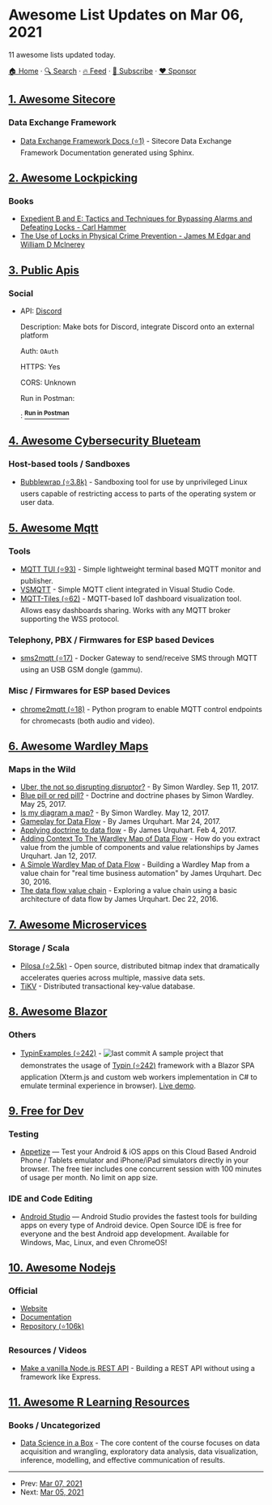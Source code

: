 # Awesome List Updates on Mar 06, 2021

11 awesome lists updated today.

[🏠 Home](/README.md) · [🔍 Search](https://www.trackawesomelist.com/search/) · [🔥 Feed](https://www.trackawesomelist.com/rss.xml) · [📮 Subscribe](https://trackawesomelist.us17.list-manage.com/subscribe?u=d2f0117aa829c83a63ec63c2f&id=36a103854c) · [❤️  Sponsor](https://github.com/sponsors/theowenyoung)



## [1. Awesome Sitecore](/content/MartinMiles/awesome-sitecore/README.md)

### Data Exchange Framework

*   [Data Exchange Framework Docs (⭐1)](https://github.com/Sitecore/Data-Exchange-Framework-Docs) - Sitecore Data Exchange Framework Documentation generated using Sphinx.

## [2. Awesome Lockpicking](/content/fabacab/awesome-lockpicking/README.md)

### Books

*   [Expedient B and E: Tactics and Techniques for Bypassing Alarms and Defeating Locks - Carl Hammer](https://www.amazon.com/Expedient-Tactics-Techniques-Bypassing-Defeating/dp/0873646886/)
*   [The Use of Locks in Physical Crime Prevention - James M Edgar and William D Mclnerey](https://www.scribd.com/book/282594402/The-Use-of-Locks-in-Physical-Crime-Prevention-National-Crime-Prevention-Institute)

## [3. Public Apis](/content/public-apis/public-apis/README.md)

### Social

- API: [Discord](https://discord.com/developers/docs/intro)

  Description: Make bots for Discord, integrate Discord onto an external platform

  Auth: `OAuth`

  HTTPS: Yes

  CORS: Unknown

  Run in Postman: 

  : [<sup>**Run in Postman**</sup>](https://god.gw.postman.com/run-collection/1034536-ec65aa12-bea7-413c-9f3f-5f96d63eb62e?action=collection%2Ffork\&source=rip_markdown\&collection-url=entityId%3D1034536-ec65aa12-bea7-413c-9f3f-5f96d63eb62e%26entityType%3Dcollection%26workspaceId%3D67bb7371-b898-48d6-b4ba-19a622f3f5c2)



## [4. Awesome Cybersecurity Blueteam](/content/fabacab/awesome-cybersecurity-blueteam/README.md)

### Host-based tools / Sandboxes

*   [Bubblewrap (⭐3.8k)](https://github.com/containers/bubblewrap) - Sandboxing tool for use by unprivileged Linux users capable of restricting access to parts of the operating system or user data.

## [5. Awesome Mqtt](/content/hobbyquaker/awesome-mqtt/README.md)

### Tools

*   [MQTT TUI (⭐93)](https://github.com/EdJoPaTo/mqttui) - Simple lightweight terminal based MQTT monitor and publisher.
*   [VSMQTT](hhttps://github.com/rpdswtk/vsmqtt) - Simple MQTT client integrated in Visual Studio Code.
*   [MQTT-Tiles (⭐62)](https://github.com/flespi-software/MQTT-Tiles) - MQTT-based IoT dashboard visualization tool. Allows easy dashboards sharing. Works with any MQTT broker supporting the WSS protocol.

### Telephony, PBX / Firmwares for ESP based Devices

*   [sms2mqtt (⭐17)](https://github.com/Domochip/sms2mqtt) - Docker Gateway to send/receive SMS through MQTT using an USB GSM dongle (gammu).

### Misc / Firmwares for ESP based Devices

*   [chrome2mqtt (⭐18)](https://github.com/tbowmo/chrome2mqtt) - Python program to enable MQTT control endpoints for chromecasts (both audio and video).

## [6. Awesome Wardley Maps](/content/wardley-maps-community/awesome-wardley-maps/README.md)

### Maps in the Wild

*   [Uber, the not so disrupting disruptor?](https://swardley.medium.com/uber-the-not-so-disrupting-disruptor-f03ecbb1330a) - By Simon Wardley. Sep 11, 2017.
*   [Blue pill or red pill?](https://swardley.medium.com/blue-pill-or-red-pill-9249bed5918b) - Doctrine and doctrine phases by Simon Wardley. May 25, 2017.
*   [Is my diagram a map?](https://swardley.medium.com/is-my-diagram-a-map-7b30c10fb693) - By Simon Wardley. May 12, 2017.
*   [Gameplay for Data Flow](https://medium.com/digital-anatomy/gameplay-for-data-flow-518f72892629) - By James Urquhart. Mar 24, 2017.
*   [Applying doctrine to data flow](https://medium.com/digital-anatomy/applying-doctrine-to-data-flow-5733822d9270) - By James Urquhart. Feb 4, 2017.
*   [Adding Context To The Wardley Map of Data Flow](https://medium.com/digital-anatomy/adding-context-to-the-wardley-map-of-data-flow-c818dc2960d6) - How do you extract value from the jumble of components and value relationships by James Urquhart. Jan 12, 2017.
*   [A Simple Wardley Map of Data Flow](https://medium.com/digital-anatomy/a-simple-wardley-map-of-data-flow-8285676a1eeb) - Building a Wardley Map from a value chain for "real time business automation" by James Urquhart. Dec 30, 2016.
*   [The data flow value chain](https://medium.com/digital-anatomy/the-data-flow-value-chain-45b0dd3083e8) - Exploring a value chain using a basic architecture of data flow by James Urquhart. Dec 22, 2016.

## [7. Awesome Microservices](/content/mfornos/awesome-microservices/README.md)

### Storage / Scala

*   [Pilosa (⭐2.5k)](https://github.com/pilosa/pilosa) - Open source, distributed bitmap index that dramatically accelerates queries across multiple, massive data sets.
*   [TiKV](https://github.com/tikv) - Distributed transactional key-value database.

## [8. Awesome Blazor](/content/AdrienTorris/awesome-blazor/README.md)

### Others

*   [TypinExamples (⭐242)](https://github.com/adambajguz/Typin/tree/master/src/TypinExamples) - ![last commit](https://img.shields.io/github/last-commit/adambajguz/Typin?style=flat-square\&cacheSeconds=86400) A sample project that demonstrates the usage of [Typin (⭐242)](https://github.com/adambajguz/Typin/) framework with a Blazor SPA application (Xterm.js and custom web workers implementation in C# to emulate terminal experience in browser). [Live demo](https://adambajguz.github.io/Typin/).

## [9. Free for Dev](/content/ripienaar/free-for-dev/README.md)

### Testing

*   [Appetize](https://appetize.io) — Test your Android & iOS apps on this Cloud Based Android Phone / Tablets emulator and iPhone/iPad simulators directly in your browser. The free tier includes one concurrent session with 100 minutes of usage per month. No limit on app size.

### IDE and Code Editing

*   [Android Studio](https://d.android.com/studio) — Android Studio provides the fastest tools for building apps on every type of Android device. Open Source IDE is free for everyone and the best Android app development. Available for Windows, Mac, Linux, and even ChromeOS!

## [10. Awesome Nodejs](/content/sindresorhus/awesome-nodejs/README.md)

### Official

*   [Website](https://nodejs.org)
*   [Documentation](https://nodejs.org/dist/latest/docs/api/)
*   [Repository (⭐106k)](https://github.com/nodejs/node)

### Resources / Videos

*   [Make a vanilla Node.js REST API](https://www.youtube.com/watch?v=_1xa8Bsho6A) - Building a REST API without using a framework like Express.

## [11. Awesome R Learning Resources](/content/iamericfletcher/awesome-r-learning-resources/README.md)

### Books / Uncategorized

*   [Data Science in a Box](https://datasciencebox.org/index.html) - The core content of the course focuses on data acquisition and wrangling, exploratory data analysis, data visualization, inference, modelling, and effective communication of results.

---

- Prev: [Mar 07, 2021](/content/2021/03/07/README.md)
- Next: [Mar 05, 2021](/content/2021/03/05/README.md)